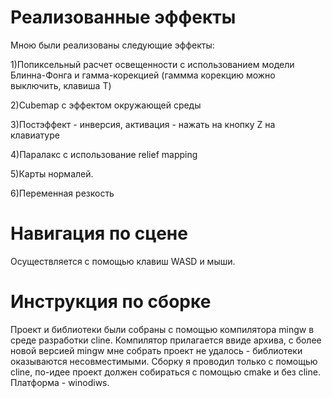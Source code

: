 # Реализованные эффекты
Мною были реализованы следующие эффекты:

1)Попиксельный расчет освещенности с использованием модели  Блинна-Фонга и гамма-корекцией (гаммма корекцию можно выключить, клавиша T)

2)Cubemap с эффектом окружающей среды

3)Постэффект - инверсия, активация - нажать на кнопку Z на клавиатуре

4)Паралакс с использование relief mapping

5)Карты нормалей.

6)Переменная резкость

# Навигация по сцене
Осуществляется с помощью клавиш WASD и мыши.

# Инструкция по сборке
Проект и библиотеки были собраны с помощью компилятора mingw в среде разработки cline. Компилятор прилагается ввиде архива, с более новой версией mingw мне собрать проект не удалось - библиотеки оказываются несовместимыми. Сборку я проводил только с помощью cline, по-идее проект должен собираться с помощью cmake и без cline. Платформа - winodiws.
